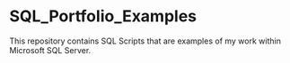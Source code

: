 # SQL_Portfolio_Examples
This repository contains SQL Scripts that are examples of my work within Microsoft SQL Server.
